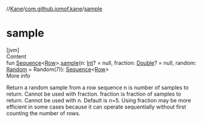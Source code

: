 //[Kane](../index.md)/[com.github.jomof.kane](index.md)/[sample](sample.md)



# sample  
[jvm]  
Content  
fun [Sequence](https://kotlinlang.org/api/latest/jvm/stdlib/kotlin.sequences/-sequence/index.html)<[Row](../com.github.jomof.kane.api/-row/index.md)>.[sample](sample.md)(n: [Int](https://kotlinlang.org/api/latest/jvm/stdlib/kotlin/-int/index.html)? = null, fraction: [Double](https://kotlinlang.org/api/latest/jvm/stdlib/kotlin/-double/index.html)? = null, random: [Random](https://kotlinlang.org/api/latest/jvm/stdlib/kotlin.random/-random/index.html) = Random(7)): [Sequence](https://kotlinlang.org/api/latest/jvm/stdlib/kotlin.sequences/-sequence/index.html)<[Row](../com.github.jomof.kane.api/-row/index.md)>  
More info  


Return a random sample from a row sequence n is number of samples to return. Cannot be used with fraction. fraction is fraction of samples to return. Cannot be used with n. Default is n=5. Using fraction may be more efficient in some cases because it can operate sequentially without first counting the number of rows.

  



